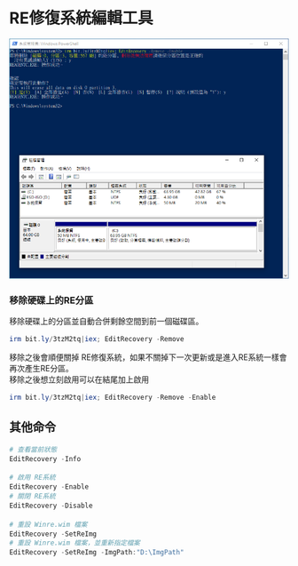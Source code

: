RE修復系統編輯工具
===

![](img/Cover.png)

### 移除硬碟上的RE分區
移除硬碟上的分區並自動合併剩餘空間到前一個磁碟區。

```ps1
irm bit.ly/3tzM2tq|iex; EditRecovery -Remove
```

移除之後會順便關掉 RE修復系統，如果不關掉下一次更新或是進入RE系統一樣會再次產生RE分區。  
移除之後想立刻啟用可以在結尾加上啟用

```ps1
irm bit.ly/3tzM2tq|iex; EditRecovery -Remove -Enable
```

## 其他命令
```ps1
# 查看當前狀態
EditRecovery -Info

# 啟用 RE系統
EditRecovery -Enable
# 關閉 RE系統
EditRecovery -Disable

# 重設 Winre.wim 檔案
EditRecovery -SetReImg
# 重設 Winre.wim 檔案，並重新指定檔案
EditRecovery -SetReImg -ImgPath:"D:\ImgPath"
```